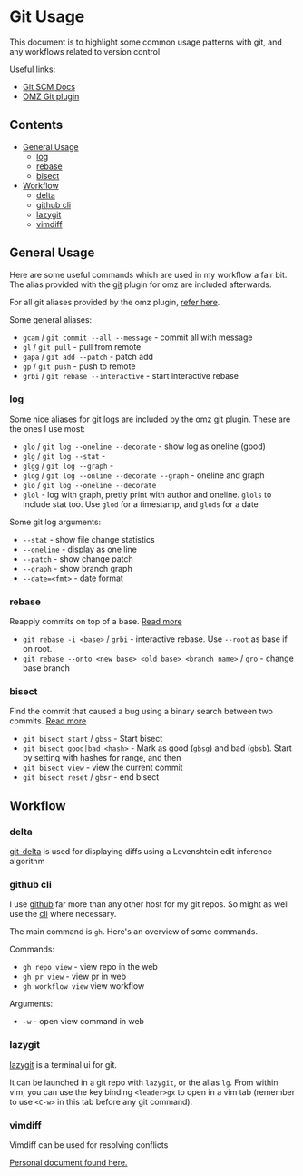# Git Usage

This document is to highlight some common usage patterns with git, and any workflows related to version control

Useful links:

- [Git SCM Docs](https://git-scm.com/docs)
- [OMZ Git plugin](https://github.com/ohmyzsh/ohmyzsh/tree/master/plugins/git)

## Contents

<!-- vim-md-toc format=bullets ignore=^Contents$ -->
* [General Usage](#general-usage)
  * [log](#log)
  * [rebase](#rebase)
  * [bisect](#bisect)
* [Workflow](#workflow)
  * [delta](#delta)
  * [github cli](#github-cli)
  * [lazygit](#lazygit)
  * [vimdiff](#vimdiff)
<!-- vim-md-toc END -->

## General Usage

Here are some useful commands which are used in my workflow a fair bit. The alias provided with the [git](https://github.com/ohmyzsh/ohmyzsh/blob/master/plugins/git/git.plugin.zsh) plugin for omz are included afterwards.

For all git aliases provided by the omz plugin, [refer here](https://github.com/ohmyzsh/ohmyzsh/tree/master/plugins/git).

Some general aliases:

- `gcam` / `git commit --all --message` - commit all with message
- `gl` / `git pull` - pull from remote
- `gapa` / `git add --patch` - patch add
- `gp` / `git push` - push to remote
- `grbi` / `git rebase --interactive` - start interactive rebase

### log

Some nice aliases for git logs are included by the omz git plugin. These are the ones I use most:

- `glo` / `git log --oneline --decorate` - show log as oneline (good)
- `glg` / `git log --stat` -
- `glgg` / `git log --graph` -
- `glog` / `git log --online --decorate --graph` - oneline and graph
- `glo` / `git log --oneline --decorate`
- `glol` - log with graph, pretty print with author and oneline. `glols` to include stat too. Use `glod` for a timestamp, and `glods` for a date

Some git log arguments:

- `--stat` - show file change statistics
- `--oneline` - display as one line
- `--patch` - show change patch
- `--graph` - show branch graph
- `--date=<fmt>` - date format

### rebase

Reapply commits on top of a base. [Read more](https://git-scm.com/docs/git-rebase)

- `git rebase -i <base>` / `grbi` - interactive rebase. Use `--root` as base if on root.
- `git rebase --onto <new base> <old base> <branch name>` / `gro` - change base branch

### bisect

Find the commit that caused a bug using a binary search between two commits. [Read more](https://git-scm.com/docs/git-bisect)

- `git bisect start` / `gbss` - Start bisect
- `git bisect good|bad <hash>` - Mark as good (`gbsg`) and bad (`gbsb`). Start by setting with hashes for range, and then
- `git bisect view` - view the current commit
- `git bisect reset` / `gbsr` - end bisect

## Workflow

### delta

[git-delta](https://github.com/dandavison/delta) is used for displaying diffs using a Levenshtein edit inference algorithm

### github cli

I use [github](https://github.com) far more than any other host for my git repos. So might as well use the [cli](https://github.com/cli/cli) where necessary.

The main command is `gh`. Here's an overview of some commands.

Commands:

- `gh repo view` - view repo in the web
- `gh pr view` - view pr in web
- `gh workflow view` view workflow

Arguments:

- `-w` - open view command in web

### lazygit

[lazygit](https://github.com/jesseduffield/lazygit) is a terminal ui for git.

It can be launched in a git repo with `lazygit`, or the alias `lg`. From within vim, you can use the key binding `<leader>gx` to open in a vim tab (remember to use `<C-w>` in this tab before any git command).

### vimdiff

Vimdiff can be used for resolving conflicts

[Personal document found here.](./vim.usage.md#vimdiff)
